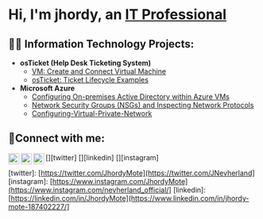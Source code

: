 <h1>Hi, I'm jhordy, an <a href="https://www.linkedin.com/in/jhordy-mote-187402227/">IT Professional</a></h1>

<h2>👨‍💻 Information Technology Projects:</h2>

- <b>osTicket (Help Desk Ticketing System)</b>
  - [VM: Create and Connect Virtual Machine](https://github.com/jhordymote/Virtual-Machine)
  - [osTicket: Ticket Lifecycle Examples](https://github.com/jhordymote/ticket-lifecycle)
- <b>Microsoft Azure</b>
  - [Configuring On-premises Active Directory within Azure VMs](https://github.com/jhordymote/Active-Directory)
  - [Network Security Groups (NSGs) and Inspecting Network Protocols](https://github.com/jhordymote/azure-network-protocols)
  - [Configuring-Virtual-Private-Network](https://github.com/jhordymote/Virtual-Private-Network)

<h2>🤳Connect with me:</h2>

[<img align="left" alt="Jhordy | Twitter" width="22px" src="https://cdn.jsdelivr.net/npm/simple-icons@v3/icons/twitter.svg" />][twitter]
[<img align="left" alt="Jhordy | LinkedIn" width="22px" src="https://cdn.jsdelivr.net/npm/simple-icons@v3/icons/linkedin.svg" />][linkedin]
[<img align="left" alt="Jhordy | Instagram" width="22px" src="https://cdn.jsdelivr.net/npm/simple-icons@v3/icons/instagram.svg" />][instagram]

[twitter]: [https://twitter.com/JhordyMote](https://twitter.com/JNevherland]
[instagram]: [https://www.instagram.com/JhordyMote](https://www.instagram.com/nevherland_official/]
[linkedin]: [https://linkedin.com/in/JhordyMote](https://www.linkedin.com/in/jhordy-mote-187402227/]
